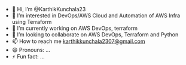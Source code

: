 - 👋 Hi, I’m @KarthikKunchala23
- 👀 I’m interested in DevOps/AWS Cloud and Automation of AWS Infra using Terraform
- 🌱 I’m currently working on AWS DevOps, terraform
- 💞️ I’m looking to collaborate on AWS DevOps, Terraform and Python 
- 📫 How to reach me karthikkunchala2307@gmail.com
- 😄 Pronouns: ...
- ⚡ Fun fact: ...

<!---
KarthikKunchala23/KarthikKunchala23 is a ✨ special ✨ repository because its `README.md` (this file) appears on your GitHub profile.
You can click the Preview link to take a look at your changes.
--->
